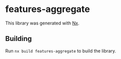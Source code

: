 # features-aggregate

This library was generated with [Nx](https://nx.dev).

## Building

Run `nx build features-aggregate` to build the library.
